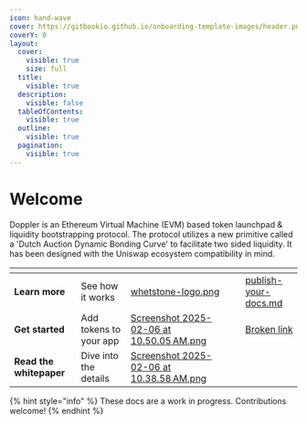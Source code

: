 ```yaml
---
icon: hand-wave
cover: https://gitbookio.github.io/onboarding-template-images/header.png
coverY: 0
layout:
  cover:
    visible: true
    size: full
  title:
    visible: true
  description:
    visible: false
  tableOfContents:
    visible: true
  outline:
    visible: true
  pagination:
    visible: true
---
```


# Welcome

Doppler is an Ethereum Virtual Machine (EVM) based token launchpad & liquidity bootstrapping protocol. The protocol utilizes a new primitive called a 'Dutch Auction Dynamic Bonding Curve' to facilitate two sided liquidity. It has been designed with the Uniswap ecosystem compatibility in mind.&#x20;



<table data-view="cards"><thead><tr><th></th><th></th><th data-hidden data-card-cover data-type="files"></th><th data-hidden></th><th data-hidden data-type="content-ref"></th></tr></thead><tbody><tr><td><strong>Learn more</strong></td><td>See how it works</td><td><a href=".gitbook/assets/whetstone-logo.png">whetstone-logo.png</a></td><td></td><td><a href="how-it-works/publish-your-docs.md">publish-your-docs.md</a></td></tr><tr><td><strong>Get started</strong></td><td>Add tokens to your app</td><td><a href=".gitbook/assets/Screenshot 2025-02-06 at 10.50.05 AM.png">Screenshot 2025-02-06 at 10.50.05 AM.png</a></td><td></td><td><a href="broken-reference">Broken link</a></td></tr><tr><td><strong>Read the whitepaper</strong></td><td>Dive into the details </td><td><a href=".gitbook/assets/Screenshot 2025-02-06 at 10.38.58 AM.png">Screenshot 2025-02-06 at 10.38.58 AM.png</a></td><td></td><td></td></tr></tbody></table>



{% hint style="info" %}
These docs are a work in progress. Contributions welcome!&#x20;
{% endhint %}

